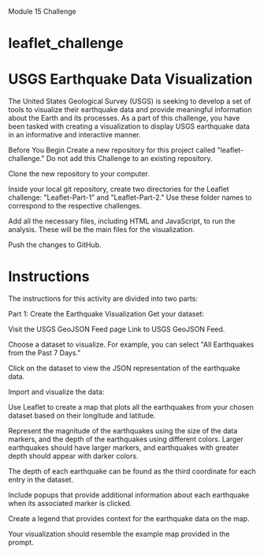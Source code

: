 Module 15 Challenge
# leaflet_challenge
# USGS Earthquake Data Visualization
The United States Geological Survey (USGS) is seeking to develop a set of tools to visualize their earthquake data and provide meaningful information about the Earth and its processes. As a part of this challenge, you have been tasked with creating a visualization to display USGS earthquake data in an informative and interactive manner.

Before You Begin
Create a new repository for this project called "leaflet-challenge." Do not add this Challenge to an existing repository.

Clone the new repository to your computer.

Inside your local git repository, create two directories for the Leaflet challenge: "Leaflet-Part-1" and "Leaflet-Part-2." Use these folder names to correspond to the respective challenges.

Add all the necessary files, including HTML and JavaScript, to run the analysis. These will be the main files for the visualization.

Push the changes to GitHub.

# Instructions
The instructions for this activity are divided into two parts:

Part 1: Create the Earthquake Visualization
Get your dataset:

Visit the USGS GeoJSON Feed page Link to USGS GeoJSON Feed.

Choose a dataset to visualize. For example, you can select "All Earthquakes from the Past 7 Days."

Click on the dataset to view the JSON representation of the earthquake data.

Import and visualize the data:

Use Leaflet to create a map that plots all the earthquakes from your chosen dataset based on their longitude and latitude.

Represent the magnitude of the earthquakes using the size of the data markers, and the depth of the earthquakes using different colors. Larger earthquakes should have larger markers, and earthquakes with greater depth should appear with darker colors.

The depth of each earthquake can be found as the third coordinate for each entry in the dataset.

Include popups that provide additional information about each earthquake when its associated marker is clicked.

Create a legend that provides context for the earthquake data on the map.

Your visualization should resemble the example map provided in the prompt.
